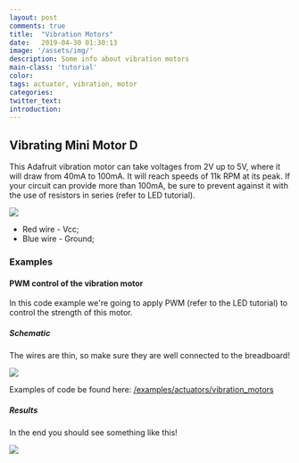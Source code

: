 ```yaml
---
layout: post
comments: true
title:  "Vibration Motors"
date:   2019-04-30 01:30:13
image: '/assets/img/'
description: Some info about vibration motors
main-class: 'tutorial'
color:
tags: actuator, vibration, motor
categories:
twitter_text:
introduction:
---
```


## Vibrating Mini Motor D

This Adafruit vibration motor can take voltages from 2V up to 5V, where it will draw from 40mA to 100mA. It will reach speeds of 11k RPM at its peak.  If your circuit can provide more than 100mA, be sure to prevent against it with the use of resistors in series (refer to LED tutorial).

![](/lab/assets/img/posts/vibration_1.png)

* Red wire - Vcc;
* Blue wire - Ground;

### Examples

#### PWM control of the vibration motor
In this code example we're going to apply PWM (refer to the LED tutorial) to control the strength of this motor.

##### Schematic

The wires are thin, so make sure they are well connected to the breadboard!

![](/lab/assets/img/posts/vibration_2.png)

Examples of code be found here: 
<a href="https://github.com/datacentricdesign/wheelchair-design-platform/tree/master/examples/actuators/vibration_motors" target="_blank">/examples/actuators/vibration_motors</a>

##### Results

In the end you should see something like this!

![](/lab/assets/img/posts/vibration_1.gif)
